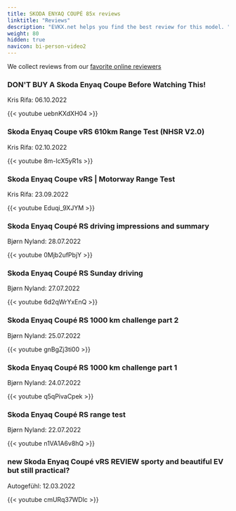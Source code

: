 ```yaml
---
title: SKODA ENYAQ COUPÉ 85x reviews
linktitle: "Reviews"
description: "EVKX.net helps you find the best review for this model. "
weight: 80
hidden: true
navicon: bi-person-video2
---
```

We collect reviews from our [favorite online reviewers](../../../../../guides/evreviewers/)

<div class="container text-center shadow p-2 pe-4 mb-5 bg-body-tertiary rounded border">
<h3>DON'T BUY A Skoda Enyaq Coupe Before Watching This!</h3>
<p>Kris Rifa: 06.10.2022</p>

{{< youtube uebnKXdXH04 >}}

</div>
<div class="container text-center shadow p-2 pe-4 mb-5 bg-body-tertiary rounded border">
<h3>Skoda Enyaq Coupe vRS 610km Range Test (NHSR V2.0)</h3>
<p>Kris Rifa: 02.10.2022</p>

{{< youtube 8m-IcX5yR1s >}}

</div>
<div class="container text-center shadow p-2 pe-4 mb-5 bg-body-tertiary rounded border">
<h3>Skoda Enyaq Coupe vRS | Motorway Range Test</h3>
<p>Kris Rifa: 23.09.2022</p>

{{< youtube Eduqi_9XJYM >}}

</div>
<div class="container text-center shadow p-2 pe-4 mb-5 bg-body-tertiary rounded border">
<h3>Skoda Enyaq Coupé RS driving impressions and summary</h3>
<p>Bjørn Nyland: 28.07.2022</p>

{{< youtube 0Mjb2ufPbjY >}}

</div>
<div class="container text-center shadow p-2 pe-4 mb-5 bg-body-tertiary rounded border">
<h3>Skoda Enyaq Coupé RS Sunday driving</h3>
<p>Bjørn Nyland: 27.07.2022</p>

{{< youtube 6d2qWrYxEnQ >}}

</div>
<div class="container text-center shadow p-2 pe-4 mb-5 bg-body-tertiary rounded border">
<h3>Skoda Enyaq Coupé RS 1000 km challenge part 2</h3>
<p>Bjørn Nyland: 25.07.2022</p>

{{< youtube gnBgZj3ti00 >}}

</div>
<div class="container text-center shadow p-2 pe-4 mb-5 bg-body-tertiary rounded border">
<h3>Skoda Enyaq Coupé RS 1000 km challenge part 1</h3>
<p>Bjørn Nyland: 24.07.2022</p>

{{< youtube q5qPivaCpek >}}

</div>
<div class="container text-center shadow p-2 pe-4 mb-5 bg-body-tertiary rounded border">
<h3>Skoda Enyaq Coupé RS range test</h3>
<p>Bjørn Nyland: 22.07.2022</p>

{{< youtube n1VA1A6v8hQ >}}

</div>
<div class="container text-center shadow p-2 pe-4 mb-5 bg-body-tertiary rounded border">
<h3>new Skoda Enyaq Coupé vRS REVIEW sporty and beautiful EV but still practical?</h3>
<p>Autogefühl: 12.03.2022</p>

{{< youtube cmURq37WDlc >}}

</div>
